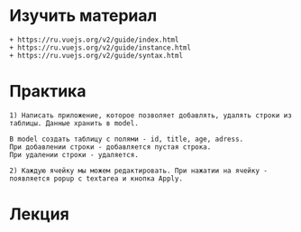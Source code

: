 # Изучить материал
    + https://ru.vuejs.org/v2/guide/index.html
    + https://ru.vuejs.org/v2/guide/instance.html
    + https://ru.vuejs.org/v2/guide/syntax.html
# Практика
    1) Написать приложение, которое позволяет добавлять, удалять строки из таблицы. Данные хранить в model.
    
    В model создать таблицу с полями - id, title, age, adress.
    При добавлении строки - добавляется пустая строка.
    При удалении строки - удаляется.
    
    2) Каждую ячейку мы можем редактировать. При нажатии на ячейку - появляется popup с textarea и кнопка Apply.
    
# Лекция
